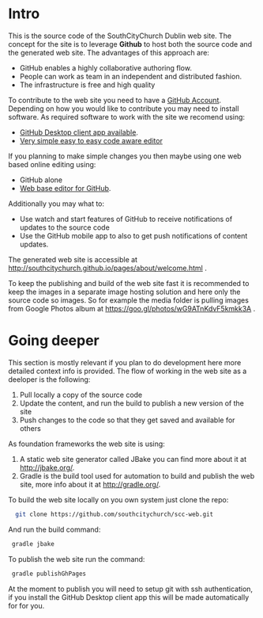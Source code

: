 # Intro

This is the source code of the SouthCityChurch Dublin web site. 
The concept for the site is to leverage **Github** to host both the source code and the generated web site.
The advantages of this approach are:

* GitHub enables a highly collaborative authoring flow. 
* People can work as team in an independent and distributed fashion.
* The infrastructure is free and high quality

To contribute to the web site you need to have a [GitHub Account](https://github.com/join). Depending on how you would like to contribute you may need to install software.
As required software to work with the site we recomend using:
* [GitHub Desktop client app available](https://desktop.github.com/).
* [Very simple easy to easy code aware editor](https://code.visualstudio.com/) 

If you planning to make simple changes you then maybe using one web based online editing using: 
 * GitHub alone 
 * [Web base editor for GitHub](http://prose.io/). 
 
Additionally you may what to:
* Use watch and start features of GitHub to receive notifications of updates to the source code
* Use the GitHub mobile app to also to get push notifications of content updates. 

The generated web site is accessible at http://southcitychurch.github.io/pages/about/welcome.html .

To keep the publishing and build of the web site fast it is recommended to keep the images in a separate image hosting solution and here only the source code so images.
So for example the media folder is pulling images from Google Photos album at https://goo.gl/photos/wG9ATnKdvF5kmkk3A . 


# Going deeper

This section is mostly relevant if you plan to do development here more detailed context info is provided.
The flow of working in the web site as a deeloper is the following:          

1. Pull locally a copy of the source code
2. Update the content, and run the build to publish a new version of the site
2. Push changes to the code so that they get saved and available for others



As foundation frameworks the web site is using:  
 1. A static web site generator called JBake you can find more about it at http://jbake.org/. 
 2. Gradle is the build tool used for automation to build and publish the web site, more info about it at http://gradle.org/. 

To build the web site locally on you own system just clone the repo:

```Bash 
  git clone https://github.com/southcitychurch/scc-web.git
```

And run the build command:
```Bash
 gradle jbake
```

To publish the web site run the command:
```Bash
 gradle publishGhPages
```
  
At the moment to publish you will need to setup git with ssh authentication, if you install the GitHub Desktop client app this will be made automatically for for you. 

